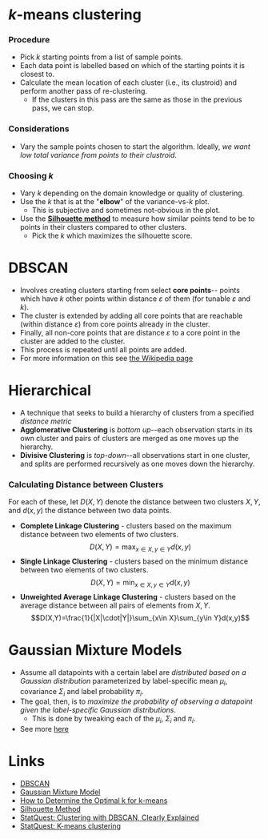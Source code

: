 # $k$-means clustering
### Procedure
* Pick $k$ starting points from a list of sample points.
* Each data point is labelled based on which of the starting points it is closest to.
* Calculate the mean location of each cluster (i.e., its clustroid) and perform another pass of re-clustering.
	* If the clusters in this pass are the same as those in the previous pass, we can stop.
### Considerations
* Vary the sample points chosen to start the algorithm. Ideally, *we want low total variance from points to their clustroid*. 
### Choosing $k$
* Vary $k$ depending on the domain knowledge or quality of clustering.
* Use the $k$ that is at the "**elbow**" of the variance-vs-$k$ plot. 
	* This is subjective and sometimes not-obvious in the plot.
* Use the **[Silhouette method](https://en.wikipedia.org/wiki/Silhouette_(clustering))** to measure how similar points tend to be to points in their clusters compared to other clusters.
	* Pick the $k$ which maximizes the silhouette score.
# DBSCAN
* Involves creating clusters starting from select **core points**-- points which have $k$ other points within distance $\varepsilon$ of them (for tunable $\varepsilon$ and $k$).
* The cluster is extended by adding all core points that are reachable (within distance $\varepsilon$) from core points already in the cluster.
* Finally, all non-core points that are distance $\varepsilon$ to a core point in the cluster are added to the cluster.
* This process is repeated until all points are added. 
* For more information on this see [the Wikipedia page](https://en.wikipedia.org/wiki/DBSCAN)
# Hierarchical
* A technique that seeks to build a hierarchy of clusters from a specified *distance metric*
* **Agglomerative Clustering** is *bottom up*--each observation starts in its own cluster and pairs of clusters are merged as one moves up the hierarchy.
* **Divisive Clustering** is *top-down*--all observations start in one cluster, and splits are performed recursively as one moves down the hierarchy.
### Calculating Distance between Clusters
For each of these, let $D(X,Y)$ denote the distance between two clusters $X,Y$, and $d(x,y)$ the distance between two data points.
* **Complete Linkage Clustering** - clusters based on the maximum distance between two elements of two clusters. $$D(X,Y)=\max_{x\in X, y\in Y}d(x,y)$$
* **Single Linkage Clustering** - clusters based on the minimum distance between two elements of two clusters. $$D(X,Y)=\min_{x\in X,y\in Y}d(x,y)$$
* **Unweighted Average Linkage Clustering** - clusters based on the average distance between all pairs of elements from $X,Y$. $$D(X,Y)=\frac{1}{|X|\cdot|Y|}\sum_{x\in X}\sum_{y\in Y}d(x,y)$$
# Gaussian Mixture Models
* Assume all datapoints with a certain label are *distributed based on a Gaussian distribution* parameterized by label-specific mean $\mu_i$, covariance $\Sigma_i$ and label probability $\pi_i$.
* The goal, then, is to *maximize the probability of observing a datapoint given the label-specific Gaussian distributions*. 
	* This is done by tweaking each of the $\mu_i$, $\Sigma_i$ and $\pi_i$.
* See more [here](https://www.youtube.com/watch?v=EWd1xRkyEog)
# Links
* [DBSCAN](https://en.wikipedia.org/wiki/DBSCAN)
* [Gaussian Mixture Model](https://www.youtube.com/watch?v=EWd1xRkyEog)
* [How to Determine the Optimal k for k-means](https://medium.com/analytics-vidhya/how-to-determine-the-optimal-k-for-k-means-708505d204eb)
* [Silhouette Method](https://en.wikipedia.org/wiki/Silhouette_(clustering))
* [StatQuest: Clustering with DBSCAN, Clearly Explained](https://www.youtube.com/watch?v=RDZUdRSDOok)
* [StatQuest: K-means clustering](https://www.youtube.com/watch?v=4b5d3muPQmA)